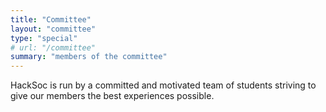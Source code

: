 ```yaml
---
title: "Committee"
layout: "committee"
type: "special"
# url: "/committee"
summary: "members of the committee"
---
```


HackSoc is run by a committed and motivated team of students striving to give our members the best experiences possible.